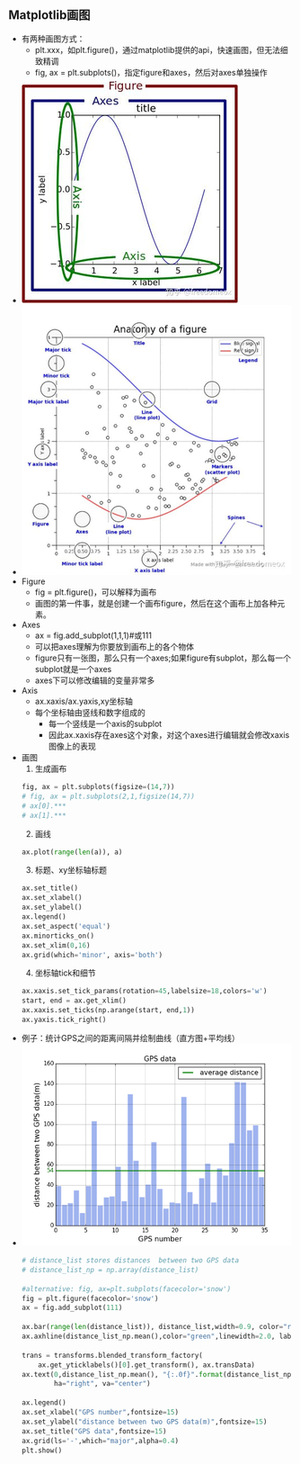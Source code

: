 ## Matplotlib画图
- 有两种画图方式：
  - plt.xxx，如plt.figure()，通过matplotlib提供的api，快速画图，但无法细致精调
  - fig, ax = plt.subplots()，指定figure和axes，然后对axes单独操作
- ![matplotlib示意](./img/matplotlib_example.jpeg)
- ![matplotlib各部分名称](./img/matplotlib_example_arg.jpeg)
- Figure
  - fig = plt.figure()，可以解释为画布
  - 画图的第一件事，就是创建一个画布figure，然后在这个画布上加各种元素。
- Axes
  - ax = fig.add_subplot(1,1,1)#或111
  - 可以把axes理解为你要放到画布上的各个物体
  - figure只有一张图，那么只有一个axes;如果figure有subplot，那么每一个subplot就是一个axes
  - axes下可以修改编辑的变量非常多
- Axis
  - ax.xaxis/ax.yaxis,xy坐标轴
  - 每个坐标轴由竖线和数字组成的
    - 每一个竖线是一个axis的subplot
    - 因此ax.xaxis存在axes这个对象，对这个axes进行编辑就会修改xaxis图像上的表现
- 画图
  1. 生成画布
    ```python
    fig, ax = plt.subplots(figsize=(14,7))
    # fig, ax = plt.subplots(2,1,figsize(14,7))
    # ax[0].***
    # ax[1].***
    ```
  2. 画线
    ```python
    ax.plot(range(len(a)), a)
    ```
  3. 标题、xy坐标轴标题
    ```python
    ax.set_title()
    ax.set_xlabel()
    ax.set_ylabel()
    ax.legend()
    ax.set_aspect('equal') 
    ax.minorticks_on() 
    ax.set_xlim(0,16) 
    ax.grid(which='minor', axis='both')
    ```
  4. 坐标轴tick和细节
    ```python
    ax.xaxis.set_tick_params(rotation=45,labelsize=18,colors='w')
    start, end = ax.get_xlim() 
    ax.xaxis.set_ticks(np.arange(start, end,1)) 
    ax.yaxis.tick_right()
    ```
- 例子：统计GPS之间的距离间隔并绘制曲线（直方图+平均线）
- ![gps_example](./img/gps_example.png)
    ```python 
    # distance_list stores distances  between two GPS data
    # distance_list_np = np.array(distance_list)

    #alternative: fig, ax=plt.subplots(facecolor='snow')
    fig = plt.figure(facecolor='snow')
    ax = fig.add_subplot(111)

    ax.bar(range(len(distance_list)), distance_list,width=0.9, color="royalblue",edgecolor='white',alpha=0.5)#,hatch="/"
    ax.axhline(distance_list_np.mean(),color="green",linewidth=2.0, label="average distance")

    trans = transforms.blended_transform_factory(
        ax.get_yticklabels()[0].get_transform(), ax.transData)
    ax.text(0,distance_list_np.mean(), "{:.0f}".format(distance_list_np.mean()), color="darkgreen", transform=trans, 
            ha="right", va="center")

    ax.legend()
    ax.set_xlabel("GPS number",fontsize=15)
    ax.set_ylabel("distance between two GPS data(m)",fontsize=15)
    ax.set_title("GPS data",fontsize=15)
    ax.grid(ls='-',which="major",alpha=0.4)
    plt.show() 
    ```